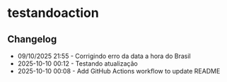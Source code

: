 # testandoaction
## Changelog
- 09/10/2025 21:55 - Corrigindo erro da data a hora do Brasil
- 2025-10-10 00:12 - Testando atualização
- 2025-10-10 00:08 - Add GitHub Actions workflow to update README

